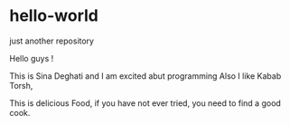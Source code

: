 # hello-world
just another repository 


Hello guys !

This is  Sina Deghati and I am excited abut programming Also I like Kabab Torsh, 

This is delicious Food, if you have not ever tried, you need to find a good cook.
